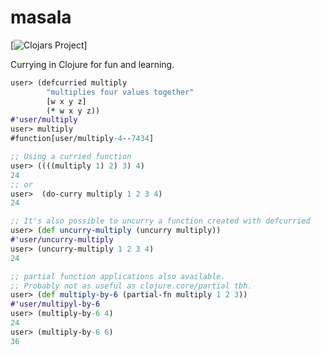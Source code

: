 # masala

[![Clojars Project](https://img.shields.io/clojars/v/com.janetacarr/masala.svg)]

Currying in Clojure for fun and learning.

``` clojure
user> (defcurried multiply
        "multiplies four values together"
        [w x y z]
        (* w x y z))
#'user/multiply
user> multiply
#function[user/multiply-4--7434]

;; Using a curried function
user> ((((multiply 1) 2) 3) 4)
24
;; or
user>  (do-curry multiply 1 2 3 4)
24

;; It's also possible to uncurry a function created with defcurried
user> (def uncurry-multiply (uncurry multiply))
#'user/uncurry-multiply
user> (uncurry-multiply 1 2 3 4)
24

;; partial function applications also available.
;; Probably not as useful as clojure.core/partial tbh.
user> (def multiply-by-6 (partial-fn multiply 1 2 3))
#'user/multipyl-by-6
user> (multiply-by-6 4)
24
user> (multiply-by-6 6)
36
```
